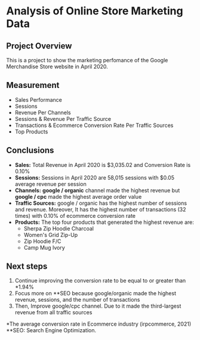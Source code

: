 # Analysis of Online Store Marketing Data

## Project Overview
This is a project to show the marketing perfomance of the Google Merchandise Store website in April 2020.

## Measurement
- Sales Performance
- Sessions
- Revenue Per Channels
- Sessions & Revenue Per Traffic Source
- Transactions & Ecommerce Conversion Rate Per Traffic Sources
- Top Products

## Conclusions
- __Sales:__ Total Revenue in April 2020 is $3,035.02 and Conversion Rate is 0.10%
- __Sessions:__ Sessions in April 2020 are 58,015 sessions with $0.05 average revenue per session
- __Channels:__ __google / organic__ channel made the highest revenue but __google / cpc__ made the highest average order value
- __Traffic Sources:__ google / organic has the highest number of sessions and revenue. Moreover, It has the highest number of transactions (32 times) with 0.10% of ecommerce conversion rate
- __Products:__ The top four products that generated the highest revenue are:
  - Sherpa Zip Hoodie Charcoal
  - Women's Grid Zip-Up
  - Zip Hoodie F/C
  - Camp Mug Ivory


## Next steps
1.  Continue improving the conversion rate to be equal to or greater than *1.94% 
2.  Focus more on **SEO because google/organic made the highest revenue, sessions, and the number of transactions
3.  Then, Improve google/cpc channel. Due to it made the third-largest revenue from all traffic sources

*The average conversion rate in Ecommerce industry (irpcommerce, 2021)       
**SEO: Search Engine Optimization.

